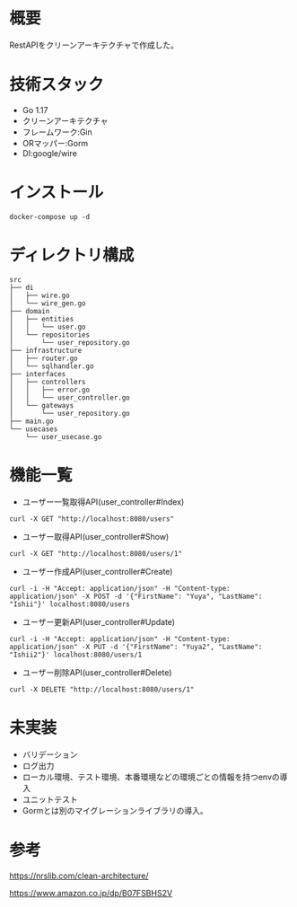 # 概要
RestAPIをクリーンアーキテクチャで作成した。

# 技術スタック
- Go 1.17
- クリーンアーキテクチャ
- フレームワーク:Gin
- ORマッパー:Gorm
- DI:google/wire

# インストール
```
docker-compose up -d
```

# ディレクトリ構成
```
src
├── di
│   ├── wire.go
│   └── wire_gen.go
├── domain
│   ├── entities
│   │   └── user.go
│   └── repositories
│       └── user_repository.go
├── infrastructure
│   ├── router.go
│   └── sqlhandler.go
├── interfaces
│   ├── controllers
│   │   ├── error.go
│   │   └── user_controller.go
│   └── gateways
│       └── user_repository.go
├── main.go
└── usecases
    └── user_usecase.go
```

# 機能一覧
- ユーザー一覧取得API(user_controller#Index)
```
curl -X GET "http://localhost:8080/users"
```

- ユーザー取得API(user_controller#Show)
```
curl -X GET "http://localhost:8080/users/1"
```

- ユーザー作成API(user_controller#Create)
```
curl -i -H "Accept: application/json" -H "Content-type: application/json" -X POST -d '{"FirstName": "Yuya", "LastName": "Ishii"}' localhost:8080/users
```

- ユーザー更新API(user_controller#Update)
```
curl -i -H "Accept: application/json" -H "Content-type: application/json" -X PUT -d '{"FirstName": "Yuya2", "LastName": "Ishii2"}' localhost:8080/users/1
```

- ユーザー削除API(user_controller#Delete)
```
curl -X DELETE "http://localhost:8080/users/1"
```


# 未実装
- バリデーション
- ログ出力
- ローカル環境、テスト環境、本番環境などの環境ごとの情報を持つenvの導入
- ユニットテスト
- Gormとは別のマイグレーションライブラリの導入。

# 参考
https://nrslib.com/clean-architecture/

https://www.amazon.co.jp/dp/B07FSBHS2V


